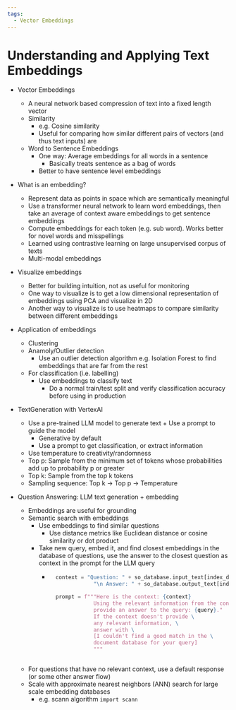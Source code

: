 ```yaml
---
tags:
  - Vector Embeddings
---
```


# Understanding and Applying Text Embeddings

- Vector Embeddings
    - A neural network based compression of text into a fixed length vector
    - Similarity
        - e.g. Cosine similarity
        - Useful for comparing how similar different pairs of vectors (and thus text inputs) are
    - Word to Sentence Embeddings
        - One way: Average embeddings for all words in a sentence
            - Basically treats sentence as a bag of words
        - Better to have sentence level embeddings

-  What is an embedding?
    - Represent data as points in space which are semantically meaningful
    - Use a transformer neural network to learn word embeddings, then take an average of context aware embeddings to get sentence embeddings
    - Compute embeddings for each token (e.g. sub word). Works better for novel words and misspellings
    - Learned using contrastive learning on large unsupervised corpus of texts
    - Multi-modal embeddings

- Visualize embeddings
    - Better for building intuition, not as useful for monitoring
    - One way to visualize is to get a low dimensional representation of embeddings using PCA and visualize in 2D
    - Another way to visualize is to use heatmaps to compare similarity between different embeddings

- Application of embeddings
    - Clustering
    - Anamoly/Outlier detection
        - Use an outlier detection algorithm e.g. Isolation Forest to find embeddings that are far from the rest
    - For classification (i.e. labelling)
        - Use embeddings to classify text
            - Do a normal train/test split and verify classification accuracy before using in production

- TextGeneration with VertexAI
    - Use a pre-trained LLM model to generate text + Use a prompt to guide the model
        - Generative by default
        - Use a prompt to get classification, or extract information
    - Use temperature to creativity/randomness
    - Top p: Sample from the minimum set of tokens whose probabilities add up to probability p or greater
    - Top k: Sample from the top k tokens
    - Sampling sequence: Top k -> Top p -> Temperature

- Question Answering: LLM text generation + embedding
    - Embeddings are useful for grounding
    - Semantic search with embeddings
        - Use embeddings to find similar questions
            - Use distance metrics like Euclidean distance or cosine similarity or dot product
        - Take new query, embed it, and find closest embeddings in the database of questions, use the answer to the closest question as context in the prompt for the LLM query
            - ```python
                context = "Question: " + so_database.input_text[index_doc_cosine] +\
                            "\n Answer: " + so_database.output_text[index_doc_cosine]

                prompt = f"""Here is the context: {context}
                            Using the relevant information from the context,
                            provide an answer to the query: {query}."
                            If the context doesn't provide \
                            any relevant information, \
                            answer with \
                            [I couldn't find a good match in the \
                            document database for your query]
                            """
            ```
    - For questions that have no relevant context, use a default response (or some other answer flow)
    - Scale with approximate nearest neighbors (ANN) search for large scale embedding databases
        - e.g. scann algorithm `import scann`
